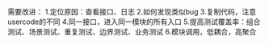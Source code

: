 
需要改进：
1.定位原因：查看接口、日志
2.如何发现类似bug
3.复制代码，注意usercode的不同
4.同一接口，进入同一模块的所有入口
5.提高测试覆盖率：组合测试、场景测试、重复测试、边界测试、业务测试
6.模块调用，低耦合，高聚合
